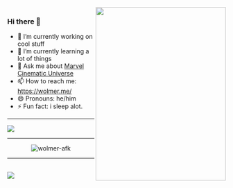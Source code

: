 
 <img align="right" width="300" height="400" src="https://user-images.githubusercontent.com/81027593/156868913-04113191-2e06-4585-b42b-988ea7d3f8c3.jpg">
 
 ### Hi there 👋
- 🔭 I’m currently working on cool stuff
- 🌱 I’m currently learning a lot of things
- 💬 Ask me about [Marvel Cinematic Universe](https://www.marvel.com/)
- 📫 How to reach me: https://wolmer.me/
- 😄 Pronouns: he/him
- ⚡ Fun fact: i sleep alot. 

---


<img align="center" src="https://github-readme-stats.vercel.app/api?username=wolmer-afk&hide=stars,sprs,issues&count_private=true&show_icons=true&theme=dark">
 </p>
 
 ---
 

 <p align="center"> <img src="https://komarev.com/ghpvc/?username=wolmer-afk&label=Profile%20views&color=270a75&style=flat" alt="wolmer-afk" /> </p>
 
 ---
 
 
<br>
 <img align="center" src="https://activity-graph.herokuapp.com/graph?username=wolmer-afk&theme=react-dark">



